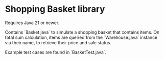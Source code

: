 # Shopping Basket library

Requires Java 21 or newer.

Contains ´Basket.java´ to simulate a shopping basket that contains items. On total sum calculation, items are queried from the ´Warehouse.java´ instance via their name, to retrieve their price and sale status.

Example test cases are found in ´BasketTest.java´.